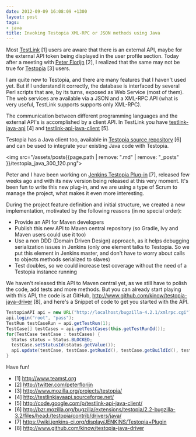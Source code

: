 ```yaml
---
date: 2012-09-09 16:08:09 +1300
layout: post
tags:
- java
title: Invoking Testopia XML-RPC or JSON methods using Java
---
```


Most <a href="http://www.teamst.org" title="TestLink">TestLink</a> [1] users are aware that there is an external API, maybe for the external API token being displayed in the user profile section. Today after a meeting with <a href="http://twitter.com/peterflorijn" title="Peter Florijn">Peter Florijn</a> [2], I realized that the same may not be true for <a href="http://www.mozilla.org/projects/testopia/" title="Testopia">Testopia</a>  [3] users.

I am quite new to Testopia, and there are many features that I haven't used yet. But if I understand it correctly, the database is interfaced by several Perl scripts that are, by its turns, exposed as Web Service (most of them). The web services are available via a JSON and a XML-RPC API (what is very useful, TestLink supports supports only XML-RPC).

The communication between different programming languages and the external API's is accomplished by a client API. In TestLink you have <a href="http://testlinkjavaapi.sourceforge.net/" title="TestLink Java API">testlink-java-api</a> [4] and <a href="http://code.google.com/p/testlink-api-java-client/" title="TestLink API Java Client">testlink-api-java-client</a> [5].

Testopia has a Java client too, available in <a href="http://bzr.mozilla.org/bugzilla/extensions/testopia/2.2-bugzilla-3.2/files/head:/testopia/contrib/drivers/java/" title="Testopia source repository">Testopia source repository</a> [6] and can be used to integrate your existing Java code with Testopia.

<!--more-->

<img src="/assets/posts{{page.path | remove: ".md" | remove: "_posts" }}/testopia_java_300_120.png">

Peter and I have been working on <a href="https://wiki.jenkins-ci.org/display/JENKINS/Testopia+Plugin" title="Jenkins Testopia Plug-in">Jenkins Testopia Plug-in</a> [7], released few weeks ago and with its new version being released at this very moment. It's been fun to write this new plug-in, and we are using a type of Scrum to manage the project, what makes it even more interesting.

During the project feature definition and initial structure, we created a new implementation, motivated by the following reasons (in no special order):

<ul>
<li>Provide an API for Maven developers</li>
<li>Publish this new API to Maven central repository (so Gradle, Ivy and Maven users could use it too)</li>
<li>Use a non DDD (Domain Driven Design) approach, as it helps debugging serialization issues in Jenkins (only one element talks to Testopia. So we put this element in Jenkins master, and don't have to worry about calls to objects methods serialized to slaves)</li>
<li>Test doubles, so we could increase test coverage without the need of a Testopia instance running</li>
</ul>

We haven't released this API to Maven central yet, as we still have to polish the code, add tests and more methods. But you can already start playing with this API, the code is at GitHub, <a href="http://www.github.com/kinow/testopia-java-driver" title="Testopia Java Driver">http://www.github.com/kinow/testopia-java-driver</a> [8], and here's a Snippet of code to get you started with the API.

```java
TestopiaAPI api = new URL("http://localhost/bugzilla-4.2.1/xmlrpc.cgi");
api.login("root", "pass");
TestRun testCaseRun = api.getTestRun(1);
TestCase[] testCases = api.getTestCases(this.getTestRunId());
for(TestCase testCase : testCases) {
  Status status = Status.BLOCKED;
  testCase.setStatusId(status.getValue());
  api.update(testCase, testCase.getRunId(), testCase.getBuildId(), testCase.getEnvId());
}
```

Have fun!

- [1] http://www.teamst.org
- [2] http://twitter.com/peterflorijn
- [3] http://www.mozilla.org/projects/testopia/
- [4] http://testlinkjavaapi.sourceforge.net/
- [5] http://code.google.com/p/testlink-api-java-client/
- [6] http://bzr.mozilla.org/bugzilla/extensions/testopia/2.2-bugzilla-3.2/files/head:/testopia/contrib/drivers/java/
- [7] https://wiki.jenkins-ci.org/display/JENKINS/Testopia+Plugin
- [8] http://www.github.com/kinow/testopia-java-driver
